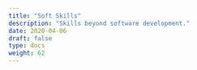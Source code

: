 ```yaml
---
title: "Soft Skills"
description: "Skills beyond software development."
date: 2020-04-06
draft: false
type: docs
weight: 62
---
```

